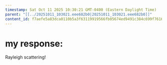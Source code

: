 ```yaml
---
timestamp: Sat Oct 11 2025 10:30:21 GMT-0400 (Eastern Daylight Time)
parent: "[[../20251011_103021.eee682b0|20251011_103021.eee682b0]]"
content_id: f7aefe5a83dca0110b5a3f63119919566fb05674ed9491c384c699f7616f87ee
---
```


# my response:

Rayleigh scattering!
